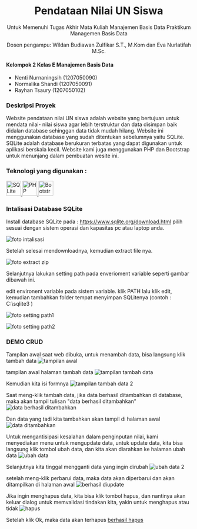 <div align="center"> 
  <h1> Pendataan Nilai UN Siswa</h1> 
  <p>Untuk Memenuhi Tugas Akhir Mata Kuliah Manajemen Basis Data Praktikum Managemen Basis Data</p> 
  <p>Dosen pengampu:
Wildan Budiawan Zulfikar S.T., M.Kom dan Eva Nurlatifah M.Sc.</p>
</div>

#### Kelompok 2 Kelas E Manajemen Basis Data

- Nenti Nurnaningsih (1207050090)
- Normalika Shandi (1207050091)
- Rayhan Tsaury (1207050102)

### Deskripsi Proyek 

Website pendataan nilai UN siswa adalah website yang bertujuan untuk mendata nilai- nilai siswa agar lebih terstruktur dan data disimpan baik didalan database sehinggan data tidak mudah hilang.
Website ini menggunakan database yang sudah ditentukan sebelumnya yaitu SQLite. SQLite adalah database berukuran terbatas yang dapat digunakan untuk aplikasi berskala kecil. Website kami juga menggunakan PHP dan Bootstrap untuk menunjang dalam pembuatan wesite ini.

<h3 align="left">Teknologi yang digunakan :</h3>
<p align="left"> <a href="https://www.sqlite.org/" target="_blank" rel="noreferrer"> <img src="https://www.esoftner.com/wp-content/uploads/2019/12/SQLite-Logo-300x300.png" alt="SQLite" width="40" height="40"/> </a> <a href="https://www.php.net/" target="_blank" rel="noreferrer"> <img src="https://www.php.net/images/meta-image.png" alt="PHP" width="40" height="40"/> </a>  <a href="https://getbootstrap.com/" target="_blank" rel="noreferrer"> <img src="https://getbootstrap.com/docs/4.0/assets/brand/bootstrap-social-logo.png" alt="Bootstrap" width="40" height="40"/> </a>  

### Intalisasi Database SQLite
Install database SQLite pada : https://www.sqlite.org/download.html
pilih sesuai dengan sistem operasi dan kapasitas pc atau laptop anda.
  
![foto intalisasi](https://github.com/nentinur/project-uas-mbd/blob/master/img/MBD-Intalisasi%20SQLite.png)

Setelah selesai mendownloadnya, kemudian extract file nya.
  
![foto extract zip](https://github.com/nentinur/project-uas-mbd/blob/master/img/MBD-Extract%20ZIP.png)
  
Selanjutnya lakukan setting path pada enverioment variable seperti gambar dibawah ini.

edit environent variable pada sistem variable. klik PATH lalu klik edit, kemudian tambahkan folder tempat menyimpan SQLitenya (contoh : C:\sqlite3 )

![foto setting path1](https://github.com/nentinur/project-uas-mbd/blob/master/img/MBD-Setting%20PATH1.png)
  
![foto setting path2](https://github.com/nentinur/project-uas-mbd/blob/master/img/MBD-Setting%20PATH2.png)
  
### DEMO CRUD
Tampilan awal saat web dibuka, untuk menambah data, bisa langsung klik tambah data
![tampilan awal](https://github.com/nentinur/project-uas-mbd/blob/master/img/CRUD/MBD-Tampilan%20awal.jpg)

tampilan awal halaman tambah data
![tampilan tambah data](https://github.com/nentinur/project-uas-mbd/blob/master/img/CRUD/MBD-Tampilan%20Taambah%20data.jpg)

Kemudian kita isi formnya
![tampilan tambah data 2](https://github.com/nentinur/project-uas-mbd/blob/master/img/CRUD/MBD-Tampilan%20Taambah%20data2.jpg)

Saat meng-klik tambah data, jika data berhasil ditambahkan di database, maka akan tampil tulisan "data berhasil ditambahkan"
![data berhasil ditambahkan](https://github.com/nentinur/project-uas-mbd/blob/master/img/CRUD/MBD-Tampilan%20data%20berhasil%20ditambahkan.jpg)

Dan data yang tadi kita tambahkan akan tampil di halaman awal
![data ditambahkan](https://github.com/nentinur/project-uas-mbd/blob/master/img/CRUD/MBD-Tampilan%20setelah%20data%20di%20tambah.jpg)

Untuk mengantisipasi kesalahan dalam penginputan nilai, kami menyediakan menu untuk mengupdate data, untuk update data, kita bisa langsung klik tombol ubah data, dan kita akan diarahkan ke halaman ubah data
![ubah data](https://github.com/nentinur/project-uas-mbd/blob/master/img/CRUD/MBD-Tampilan%20update%20data.jpg)

Selanjutnya kita tinggal mengganti data yang ingin dirubah
![ubah data 2](https://github.com/nentinur/project-uas-mbd/blob/master/img/CRUD/MBD-Tampilan%20update%20data2.jpg)

setelah meng-klik perbarui data, maka data akan diperbarui dan akan ditampilkan di halaman awal
![berhasil diupdate](https://github.com/nentinur/project-uas-mbd/blob/master/img/CRUD/MBD-Tampilan%20data%20berhasil%20diupdate.jpg)

Jika ingin menghapus data, kita bisa klik tombol hapus, dan nantinya akan keluar dialog untuk memvalidasi tindakan kita, yakin untuk menghapus atau tidak
![hapus](https://github.com/nentinur/project-uas-mbd/blob/master/img/CRUD/MBD-Tampilan%20hapus%20data.jpg)

Setelah klik Ok, maka data akan terhapus
[berhasil hapus](https://github.com/nentinur/project-uas-mbd/blob/master/img/CRUD/MBD-Tampilan%20setelah%20hapus%20data.jpg)

